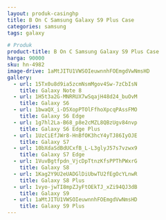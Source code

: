 ```yaml
---
layout: produk-casinghp
title: B On C Samsung Galaxy S9 Plus Case
categories: samsung
tags: galaxy

# Produk
product-title: B On C Samsung Galaxy S9 Plus Case
harga: 90000
sku: hn-4982
image-drive: 1aMtJITU1VWSOIeuwnnhFOEmgdVwNmsHD
gallery:
  - url: 15Tx0u8d9ia5zcmNsmMgov4Sw-7zCbIsN
    title: Galaxy Note 8
  - url: 1H5t3a2G-MNRRUX7wSqajH48d24_buOvM
    title: Galaxy S6
  - url: 1bwaQX_i-D5XopPTOlFfhoXpcqPAssFMO
    title: Galaxy S6 Edge
  - url: 1g7hl2La-B68_p8e2cMZL8QBzUgv84nvp
    title: Galaxy S6 Edge Plus
  - url: 1UzCiEfJWr8-HnBfOK3hcY4yTJ86IyOJE
    title: Galaxy S7
  - url: 10bXdaSdBdUCxfB_L-L3glyJ57s7vzwx9
    title: Galaxy S7 Edge
  - url: 1VuvBgtfpdn_VjcDpTtnzKfsPPThPWxrG
    title: Galaxy S8
  - url: 1Kag2Y9U2eUADGlDiUbwTU2fEgOcYLnwR
    title: Galaxy S8 Plus
  - url: 1vyo-jwTI8mpZJyFtOEkTJ_xZi94QJ3dB
    title: Galaxy S9
  - url: 1aMtJITU1VWSOIeuwnnhFOEmgdVwNmsHD
    title: Galaxy S9 Plus
---
```

